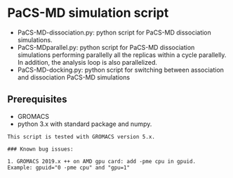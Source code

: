 # PaCS-MD simulation script

* PaCS-MD-dissociation.py: python script for PaCS-MD dissociation simulations.
* PaCS-MDparallel.py: python script for PaCS-MD dissociation simulations performing parallelly all the replicas within a cycle parallelly. In addition, the analysis loop is also parallelized.
* PaCS-MD-docking.py: python script for switching between association and dissociation PaCS-MD simulations 


## Prerequisites
* GROMACS
* python 3.x with standard package and numpy.

```
This script is tested with GROMACS version 5.x.

### Known bug issues:

1. GROMACS 2019.x ++ on AMD gpu card: add -pme cpu in gpuid.
Example: gpuid="0 -pme cpu" and "gpu=1"

```
